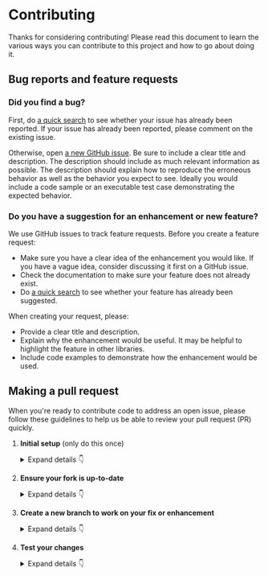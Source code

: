 # Contributing

Thanks for considering contributing! Please read this document to learn the various ways you can contribute to this project and how to go about doing it.

## Bug reports and feature requests

### Did you find a bug?

First, do [a quick search](https://github.com/comorment/containers/issues) to see whether your issue has already been reported.
If your issue has already been reported, please comment on the existing issue.

Otherwise, open [a new GitHub issue](https://github.com/comorment/containers/issues).  Be sure to include a clear title
and description.  The description should include as much relevant information as possible.  The description should
explain how to reproduce the erroneous behavior as well as the behavior you expect to see.  Ideally you would include a
code sample or an executable test case demonstrating the expected behavior.

### Do you have a suggestion for an enhancement or new feature?

We use GitHub issues to track feature requests. Before you create a feature request:

* Make sure you have a clear idea of the enhancement you would like. If you have a vague idea, consider discussing
it first on a GitHub issue.
* Check the documentation to make sure your feature does not already exist.
* Do [a quick search](https://github.com/comorment/containers/issues) to see whether your feature has already been suggested.

When creating your request, please:

* Provide a clear title and description.
* Explain why the enhancement would be useful. It may be helpful to highlight the feature in other libraries.
* Include code examples to demonstrate how the enhancement would be used.

## Making a pull request

When you're ready to contribute code to address an open issue, please follow these guidelines to help us be able to review your pull request (PR) quickly.

1. **Initial setup** (only do this once)

    <details><summary>Expand details 👇</summary><br/>

    If you haven't already done so, please [fork](https://help.github.com/en/enterprise/2.13/user/articles/fork-a-repo) this repository on GitHub.

    Then clone your fork locally with

        git clone https://github.com/USERNAME/containers.git

    or 

        git clone git@github.com:USERNAME/containers.git

    At this point the local clone of your fork only knows that it came from *your* repo, github.com/USERNAME/containers.git, but doesn't know anything the *main* repo, [https://github.com/comorment/containers.git](https://github.com/comorment/containers). You can see this by running

        git remote -v

    which will output something like this:

        origin https://github.com/USERNAME/containers.git (fetch)
        origin https://github.com/USERNAME/containers.git (push)

    This means that your local clone can only track changes from your fork, but not from the main repo, and so you won't be able to keep your fork up-to-date with the main repo over time. Therefore you'll need to add another "remote" to your clone that points to [https://github.com/comorment/containers.git](https://github.com/comorment/containers). To do this, run the following:

        git remote add upstream https://github.com/comorment/containers.git

    Now if you do `git remote -v` again, you'll see

        origin https://github.com/USERNAME/containers.git (fetch)
        origin https://github.com/USERNAME/containers.git (push)
        upstream https://github.com/comorment/containers.git (fetch)
        upstream https://github.com/comorment/containers.git (push)

2. **Ensure your fork is up-to-date**

    <details><summary>Expand details 👇</summary><br/>

    Once you've added an "upstream" remote pointing to [https://github.com/comorment/containers.git](https://github.com/comorment/containers), keeping your fork up-to-date is easy:

        git checkout main  # if not already on main
        git pull --rebase upstream main
        git push

    </details>

3. **Create a new branch to work on your fix or enhancement**

    <details><summary>Expand details 👇</summary><br/>

    Committing directly to the main branch of your fork is not recommended. It will be easier to keep your fork clean if you work on a separate branch for each contribution you intend to make.

    You can create a new branch with

        # replace BRANCH with whatever name you want to give it
        git checkout -b BRANCH
        git push -u origin BRANCH

    </details>

4. **Test your changes**

    <details><summary>Expand details 👇</summary><br/>

    Our continuous integration (CI) testing runs [a number of checks](https://github.com/comorment/containers/actions) for each pull request on [GitHub Actions](https://github.com/features/actions). 
    You can run most of these tests locally, which is something you should do *before* opening a PR to help speed up the review process and make it easier for us.

    And finally, please update the [CHANGELOG](https://github.com/comorment/containers/blob/main/CHANGELOG.md) with notes on your contribution in the "Unreleased" section at the top.

    After all of the above checks have passed, you can now open [a new GitHub pull request](https://github.com/comorment/containers/pulls).
    Make sure you have a clear description of the problem and the solution, and include a link to relevant issues.

    We look forward to reviewing your PR!

    </details>


